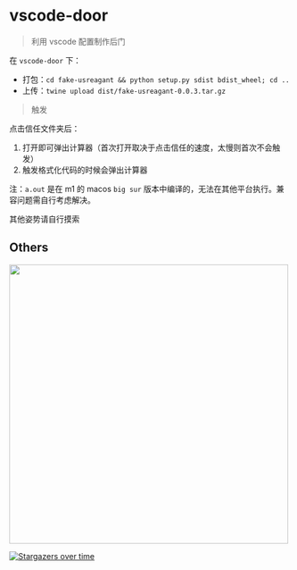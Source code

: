# vscode-door

> 利用 vscode 配置制作后门

在 `vscode-door` 下：

- 打包：`cd fake-usreagant && python setup.py sdist bdist_wheel; cd ..`
- 上传：`twine upload dist/fake-usreagant-0.0.3.tar.gz`


> 触发

点击信任文件夹后：

1. 打开即可弹出计算器（首次打开取决于点击信任的速度，太慢则首次不会触发）
2. 触发格式化代码的时候会弹出计算器

注：`a.out` 是在 m1 的 macos `big sur` 版本中编译的，无法在其他平台执行。兼容问题需自行考虑解决。

其他姿势请自行摸索


## Others
<img src="https://clean-1252075454.cos.ap-nanjing.myqcloud.com/20200528120800990.png" width="500">

[![Stargazers over time](https://starchart.cc/Macr0phag3/vscode-door.svg)](https://starchart.cc/Macr0phag3/vscode-door)
